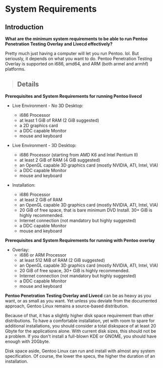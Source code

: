 # System Requirements #

## Introduction ##

**What are the minimum system requirements to be able to run Pentoo Penetration Testing Overlay and Livecd effectively?**

Pretty much just having a computer will let you run Pentoo. lol. But seriously, it depends on what you want to do. Pentoo Penetration Testing Overlay is supported on i686, amd64, and ARM (both armel and armhf) platforms.

> ## Details ##

**Prerequisites and System Requirements for running Pentoo livecd**

  * Live Environment - No 3D Desktop:
    * i686 Processor
    * at least 1 GiB of RAM (2 GiB suggested)
    * a 2D graphics card
    * a DDC capable Monitor
    * mouse and keyboard

  * Live Environment - 3D Desktop:
    * i686 Processor (starting from AMD K6 and Intel Pentium II)
    * at least 2 GiB of RAM (4 GiB suggested)
    * an OpenGL capable 3D graphics card (mostly NVIDIA, ATI, Intel, VIA)
    * a DDC capable Monitor
    * mouse and keyboard

  * Installation:
    * i686 Processor
    * at least 2 GiB of RAM
    * an OpenGL capable 3D graphics card (mostly NVIDIA, ATI, Intel, VIA)
    * 20 GiB of free space, that is bare minimum DVD Install. 30+ GiB is highly recommended.
    * Internet connection (not mandatory but highly suggested)
    * a DDC capable Monitor
    * mouse and keyboard

**Prerequisites and System Requirements for running with Pentoo overlay**

  * Overlay:
    * i686 or ARM Processor
    * at least 512 MiB of RAM (2 GiB suggested)
    * an OpenGL capable 3D graphics card (mostly NVIDIA, ATI, Intel, VIA)
    * 20 GiB of free space, 30+ GiB is highly  recommended.
    * Internet connection (not mandatory but highly suggested)
    * a DDC capable Monitor
    * mouse and keyboard

**Pentoo Penetration Testing Overlay and Livecd** can be as heavy as you want, or as small as you want. Yet unless you deviate from the documented approach, Gentoo Linux remains a source-based distribution.

Because of that, it has a slightly higher disk space requirement than other distributions.
To have a comfortable installation, yet with room to spare for additional installations, you should consider a total diskspace of at least 20 Gbyte for the applications alone. With current disk sizes, this should not be a problem. If you don't install a full-blown KDE or GNOME, you should have enough with 20Gbyte.

Disk space aside, Gentoo Linux can run and install with almost any system specification. Of course, the lower the specs, the higher the duration of an installation.